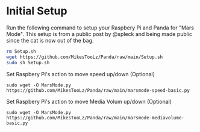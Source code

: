 # Initial Setup
Run the following command to setup your Raspbery Pi and Panda for "Mars Mode". This setup is from a public post by @spleck and being made public since the cat is now out of the bag.

```bash
rm Setup.sh
wget https://github.com/MikesTooLz/Panda/raw/main/Setup.sh
sudo sh Setup.sh

```

Set Raspbery Pi's action to move speed up/down (Optional)
```
sudo wget -O MarsMode.py https://github.com/MikesTooLz/Panda/raw/main/marsmode-speed-basic.py
```

Set Raspbery Pi's action to move Media Volum up/down (Optional)
```
sudo wget -O MarsMode.py https://github.com/MikesTooLz/Panda/raw/main/marsmode-mediavolume-basic.py
```
